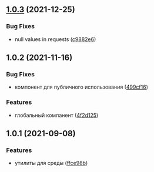 ## [1.0.3](https://github.com/akprof2000/Process.Environment/compare/v1.0.2...v1.0.3) (2021-12-25)


### Bug Fixes

* null values in requests ([c9882e6](https://github.com/akprof2000/Process.Environment/commit/c9882e66ad706bcc573c621306f7a980afbbc399))



## 1.0.2 (2021-11-16)


### Bug Fixes

* компонент для публичного использования ([499cf16](https://github.com/akprof2000/Process.Environment/commit/499cf16e2aca9661cf4419960925c1e03a7bb471))


### Features

* глобальный компанент ([4f2d125](https://github.com/akprof2000/Process.Environment/commit/4f2d125e413826e5333cda40811eca94798d3057))



## 1.0.1 (2021-09-08)


### Features

* утилиты для среды ([ffce98b](https://gitlab.tp.sblogistica.ru/sblcore/core/netcoce/component/process.environment/commit/ffce98bc500bfa85f4f55fd036360c9ead39c27f))



